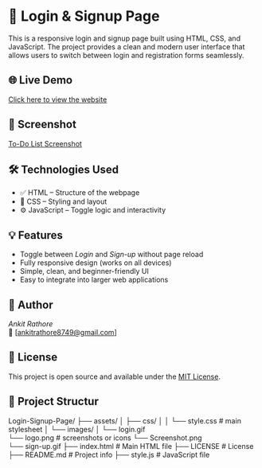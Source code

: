 # 🔐 Login & Signup Page
This is a responsive login and signup page built using HTML, CSS, and JavaScript. The project provides a clean and modern user interface that allows users to switch between login and registration forms seamlessly.

## 🌐 Live Demo
[Click here to view the website]( https://ankitrathore8749.github.io/Login-Signup-Page/)

## 📸 Screenshot
[To-Do List Screenshot](assets/Images/screenshot.png)

## 🛠 Technologies Used
- ✅ HTML – Structure of the webpage  
- 🎨 CSS – Styling and layout  
- ⚙ JavaScript – Toggle logic and interactivity


## 💡 Features
- Toggle between *Login* and *Sign-up* without page reload
- Fully responsive design (works on all devices)
- Simple, clean, and beginner-friendly UI
- Easy to integrate into larger web applications

## 🙌 Author
*Ankit Rathore*  
📧 [ankitrathore8749@gmail.com] 

## 📌 License
This project is open source and available under the [MIT License](LICENSE).

## 📂 Project Structur
Login-Signup-Page/
├── assets/
│   ├── css/
│   │   └── style.css         # main stylesheet
│   └── images/
│       └── login.gif         
        └── logo.png          # screenshots or icons
        └── Screenshot.png        
        └── sign-up.gif 
├── index.html                # Main HTML file
├── LICENSE                   # License
├── README.md                 # Project info
├── style.js                  # JavaScript file




